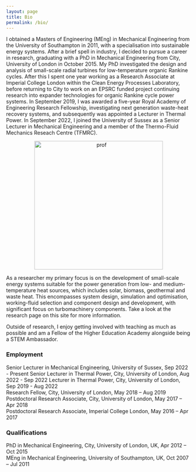 ```yaml
---
layout: page
title: Bio
permalink: /bio/
---
```


<div id="twocol_container">
    <div id="DivB">
    	<p>I obtained a Masters of Engineering (MEng) in Mechanical Engineering from the University of Southampton in 2011, with a specialisation into sustainable energy systems. After a brief spell in industry, I decided to pursue a career in research, graduating with a PhD in Mechanical Engineering from City, University of London in October 2015. My PhD investigated the design and analysis of small-scale radial turbines for low-temperature organic Rankine cycles. After this I spent one year working as a Research Associate at Imperial College London within the Clean Energy Processes Laboratory, before returning to City to work on an EPSRC funded project continuing research into expander technologies for organic Rankine cycle power systems. In September 2019, I was awarded a five-year Royal Academy of Engineering Research Fellowship, investigating next generation waste-heat recovery systems, and subsequently was appointed a Lecturer in Thermal Power. In September 2022, I joined the University of Sussex as a Senior Lecturer in Mechanical Engineering and a member of the Thermo-Fluid Mechanics Reseach Centre (TFMRC).</p>
    </div>
    <div id="DivA">
    	<div style="text-align:center">
			<img src="{{site.baseurl}}/assets/profile_pic.jpg" alt="prof" style="width:350px;" />
		</div>
    </div>
</div>

As a researcher my primary focus is on the development of small-scale energy systems suitable for the power generation from low- and medium-temperature heat sources, which includes solar, biomass, geothermal and waste heat. This encompasses system design, simulation and optimisation, working-fluid selection and component design and development, with significant focus on turbomachinery components. Take a look at the research page on this site for more information.

Outside of research, I enjoy getting involved with teaching as much as possible and am a Fellow of the Higher Education Academy alongside being a STEM Ambassador.

### Employment
Senior Lecturer in Mechanical Engineering, University of Sussex, Sep 2022 - Present
Senior Lecturer in Thermal Power, City, University of London, Aug 2022 - Sep 2022
Lecturer in Thermal Power, City, University of London, Sep 2019 - Aug 2022<br>
Research Fellow, City, University of London, May 2018 – Aug 2019<br>
Postdoctoral Research Associate, City, University of London, May 2017 – Apr 2018<br>
Postdoctoral Research Associate, Imperial College London, May 2016 – Apr 2017

### Qualifications
PhD in Mechanical Engineering, City, University of London, UK, Apr 2012 – Oct 2015<br>
MEng in Mechanical Engineering, University of Southampton, UK, Oct 2007 – Jul 2011<br>
